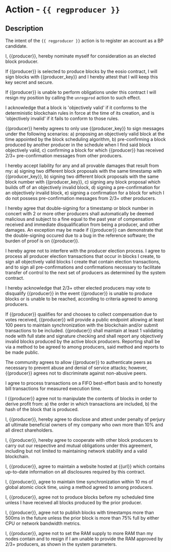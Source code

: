 # Action - `{{ regproducer }}`

## Description

The intent of the `{{ regproducer }}` action is to register an account as a BP candidate.

I, {{producer}}, hereby nominate myself for consideration as an elected block producer.

If {{producer}} is selected to produce blocks by the eosio contract, I will sign blocks with {{producer_key}} and I hereby attest that I will keep this key secret and secure.

If {{producer}} is unable to perform obligations under this contract I will resign my position by calling the `unregprod` action to such effect.

I acknowledge that a block is 'objectively valid' if it conforms to the deterministic blockchain rules in force at the time of its creation, and is 'objectively invalid' if it fails to conform to those rules.

{{producer}} hereby agrees to only use {{producer_key}} to sign messages under the following scenarios:
a) proposing an objectively valid block at the time appointed by the block scheduling algorithm,
b) pre-confirming a block produced by another producer in the schedule when I find said block objectively valid,
c) confirming a block for which {{producer}} has received 2/3+ pre-confirmation messages from other producers.

I hereby accept liability for any and all provable damages that result from my:
a) signing two different block proposals with the same timestamp with {{producer_key}},
b) signing two different block proposals with the same block number with {{producer_key}},
c) signing any block proposal which builds off of an objectively invalid block,
d) signing a pre-confirmation for an objectively invalid block,
e) signing a confirmation for a block for which I do not possess pre-confirmation messages from 2/3+ other producers.

I hereby agree that double-signing for a timestamp or block number in concert with 2 or more other producers shall automatically be deemed malicious and subject to a fine equal to the past year of compensation received and immediate disqualification from being a producer, and other damages. An exception may be made if {{producer}} can demonstrate that the double-signing occured due to a bug in the reference software; the burden of proof is on {{producer}}.

I hereby agree not to interfere with the producer election process. I agree to process all producer election transactions that occur in blocks I create, to sign all objectively valid blocks I create that contain election transactions, and to sign all pre-confirmations and confirmations necessary to facilitate transfer of control to the next set of producers as determined by the system contract.

I hereby acknowledge that 2/3+ other elected producers may vote to disqualify {{producer}} in the event {{producer}} is unable to produce blocks or is unable to be reached, according to criteria agreed to among producers.

If {{producer}} qualifies for and chooses to collect compensation due to votes received, {{producer}} will provide a public endpoint allowing at least 100 peers to maintain synchronization with the blockchain and/or submit transactions to be included. {{producer}} shall maintain at least 1 validating node with full state and signature checking and shall report any objectively invalid blocks produced by the active block producers. Reporting shall be via a method to be agreed to among producers, said method and reports to be made public.

The community agrees to allow {{producer}} to authenticate peers as necessary to prevent abuse and denial of service attacks; however, {{producer}} agrees not to discriminate against non-abusive peers.

I agree to process transactions on a FIFO best-effort basis and to honestly bill transactions for measured execution time.

I {{producer}} agree not to manipulate the contents of blocks in order to derive profit from:
a) the order in which transactions are included,
b) the hash of the block that is produced.

I, {{producer}}, hereby agree to disclose and attest under penalty of perjury all ultimate beneficial owners of my company who own more than 10% and all direct shareholders.

I, {{producer}}, hereby agree to cooperate with other block producers to carry out our respective and mutual obligations under this agreement, including but not limited to maintaining network stability and a valid blockchain.

I, {{producer}}, agree to maintain a website hosted at {{url}} which contains up-to-date information on all disclosures required by this contract.

I, {{producer}}, agree to maintain time synchronization within 10 ms of global atomic clock time, using a method agreed to among producers.

I, {{producer}}, agree not to produce blocks before my scheduled time unless I have received all blocks produced by the prior producer.

I, {{producer}}, agree not to publish blocks with timestamps more than 500ms in the future unless the prior block is more than 75% full by either CPU or network bandwidth metrics.

I, {{producer}}, agree not to set the RAM supply to more RAM than my nodes contain and to resign if I am unable to provide the RAM approved by 2/3+ producers, as shown in the system parameters.
